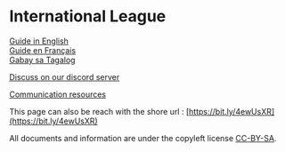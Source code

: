 # International League

[Guide in English](./en_guide.md)  
[Guide en Français](./fr_guide.md)  
[Gabay sa Tagalog](./tl_guide.md)

[Discuss on our discord server](https://discord.gg/z76nYWj9)


[Communication resources](./communication/README.md)

This page can also be reach with the shore url : [https://bit.ly/4ewUsXR](https://bit.ly/4ewUsXR) 

All documents and information are under the copyleft license [CC-BY-SA](https://creativecommons.org/licenses/by-sa/4.0/).
